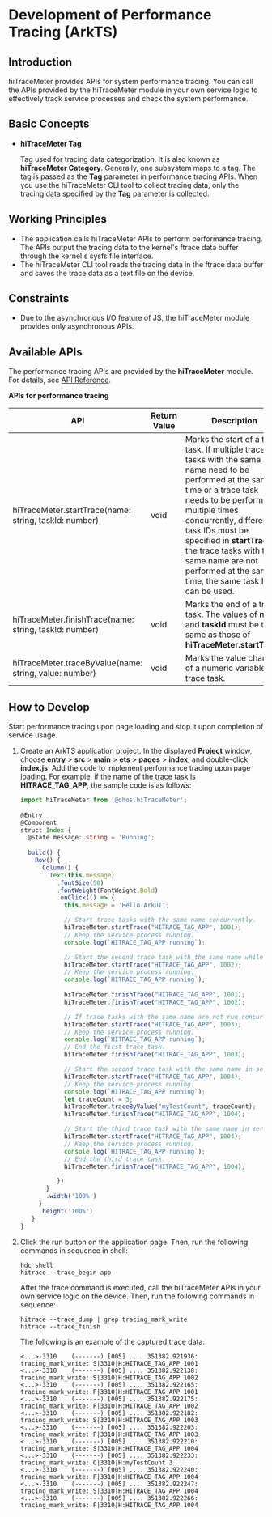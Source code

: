 # Development of Performance Tracing (ArkTS)

## Introduction

hiTraceMeter provides APIs for system performance tracing. You can call the APIs provided by the hiTraceMeter module in your own service logic to effectively track service processes and check the system performance.

## Basic Concepts

- **hiTraceMeter Tag**

  Tag used for tracing data categorization. It is also known as **hiTraceMeter Category**. Generally, one subsystem maps to a tag. The tag is passed as the **Tag** parameter in performance tracing APIs. When you use the hiTraceMeter CLI tool to collect tracing data, only the tracing data specified by the **Tag** parameter is collected.

## Working Principles

- The application calls hiTraceMeter APIs to perform performance tracing. The APIs output the tracing data to the kernel's ftrace data buffer through the kernel's sysfs file interface.
- The hiTraceMeter CLI tool reads the tracing data in the ftrace data buffer and saves the trace data as a text file on the device.

## Constraints

- Due to the asynchronous I/O feature of JS, the hiTraceMeter module provides only asynchronous APIs.

## Available APIs

The performance tracing APIs are provided by the **hiTraceMeter** module. For details, see [API Reference]( ../reference/apis/js-apis-hitracemeter.md).

**APIs for performance tracing**

| API                                                   | Return Value | Description                                                                                                                  |
| ------------------------------------------------------ | ---- | -------------------------------------------------------------------------------------------------------------------- |
| hiTraceMeter.startTrace(name: string, taskId: number)  | void | Marks the start of a trace task. If multiple trace tasks with the same name need to be performed at the same time or a trace task needs to be performed multiple times concurrently, different task IDs must be specified in **startTrace**. If the trace tasks with the same name are not performed at the same time, the same task ID can be used.|
| hiTraceMeter.finishTrace(name: string, taskId: number) | void | Marks the end of a trace task. The values of **name** and **taskId** must be the same as those of **hiTraceMeter.startTrace**.                                                                |
| hiTraceMeter.traceByValue(name: string, value: number) | void | Marks the value changes of a numeric variable in a trace task.                                                                                         |

## How to Develop

Start performance tracing upon page loading and stop it upon completion of service usage.

1. Create an ArkTS application project. In the displayed **Project** window, choose **entry** > **src** > **main** > **ets** > **pages** > **index**, and double-click **index.js**. Add the code to implement performance tracing upon page loading. For example, if the name of the trace task is **HITRACE\_TAG\_APP**, the sample code is as follows:
 
   ```ts
   import hiTraceMeter from '@ohos.hiTraceMeter';
  
   @Entry
   @Component
   struct Index {
     @State message: string = 'Running';
 
     build() {
       Row() {
         Column() {
           Text(this.message)
             .fontSize(50)
             .fontWeight(FontWeight.Bold)
             .onClick(() => {
               this.message = 'Hello ArkUI';

               // Start trace tasks with the same name concurrently.
               hiTraceMeter.startTrace("HITRACE_TAG_APP", 1001);
               // Keep the service process running.
               console.log(`HITRACE_TAG_APP running`);
   
               // Start the second trace task with the same name while the first task is still running. The tasks are running concurrently and therefore their taskId must be different.
               hiTraceMeter.startTrace("HITRACE_TAG_APP", 1002);
               // Keep the service process running.
               console.log(`HITRACE_TAG_APP running`);
  
               hiTraceMeter.finishTrace("HITRACE_TAG_APP", 1001);
               hiTraceMeter.finishTrace("HITRACE_TAG_APP", 1002);
   
               // If trace tasks with the same name are not run concurrently, the same taskId can be used.
               hiTraceMeter.startTrace("HITRACE_TAG_APP", 1003);
               // Keep the service process running.
               console.log(`HITRACE_TAG_APP running`);
               // End the first trace task.
               hiTraceMeter.finishTrace("HITRACE_TAG_APP", 1003);
   
               // Start the second trace task with the same name in serial mode. It uses a taskId different from the first trace task.
               hiTraceMeter.startTrace("HITRACE_TAG_APP", 1004);
               // Keep the service process running.
               console.log(`HITRACE_TAG_APP running`);
               let traceCount = 3;
               hiTraceMeter.traceByValue("myTestCount", traceCount);
               hiTraceMeter.finishTrace("HITRACE_TAG_APP", 1004);
   
               // Start the third trace task with the same name in serial mode. It uses a taskId same as the second trace task.
               hiTraceMeter.startTrace("HITRACE_TAG_APP", 1004);
               // Keep the service process running.
               console.log(`HITRACE_TAG_APP running`);
               // End the third trace task.
               hiTraceMeter.finishTrace("HITRACE_TAG_APP", 1004);
   
             })
          }
          .width('100%')
        }
        .height('100%')
      }
   }
   ```
   
3. Click the run button on the application page. Then, run the following commands in sequence in shell:
 
   ```shell
   hdc shell
   hitrace --trace_begin app
   ```
   
   After the trace command is executed, call the hiTraceMeter APIs in your own service logic on the device. Then,  run the following commands in sequence:
  
   ```shell
   hitrace --trace_dump | grep tracing_mark_write
   hitrace --trace_finish
   ```
  
   The following is an example of the captured trace data:
  
   ```
   <...>-3310    (-------) [005] .... 351382.921936: tracing_mark_write: S|3310|H:HITRACE_TAG_APP 1001
   <...>-3310    (-------) [005] .... 351382.922138: tracing_mark_write: S|3310|H:HITRACE_TAG_APP 1002
   <...>-3310    (-------) [005] .... 351382.922165: tracing_mark_write: F|3310|H:HITRACE_TAG_APP 1001
   <...>-3310    (-------) [005] .... 351382.922175: tracing_mark_write: F|3310|H:HITRACE_TAG_APP 1002
   <...>-3310    (-------) [005] .... 351382.922182: tracing_mark_write: S|3310|H:HITRACE_TAG_APP 1003
   <...>-3310    (-------) [005] .... 351382.922203: tracing_mark_write: F|3310|H:HITRACE_TAG_APP 1003
   <...>-3310    (-------) [005] .... 351382.922210: tracing_mark_write: S|3310|H:HITRACE_TAG_APP 1004
   <...>-3310    (-------) [005] .... 351382.922233: tracing_mark_write: C|3310|H:myTestCount 3
   <...>-3310    (-------) [005] .... 351382.922240: tracing_mark_write: F|3310|H:HITRACE_TAG_APP 1004
   <...>-3310    (-------) [005] .... 351382.922247: tracing_mark_write: S|3310|H:HITRACE_TAG_APP 1004
   <...>-3310    (-------) [005] .... 351382.922266: tracing_mark_write: F|3310|H:HITRACE_TAG_APP 1004
   ```
